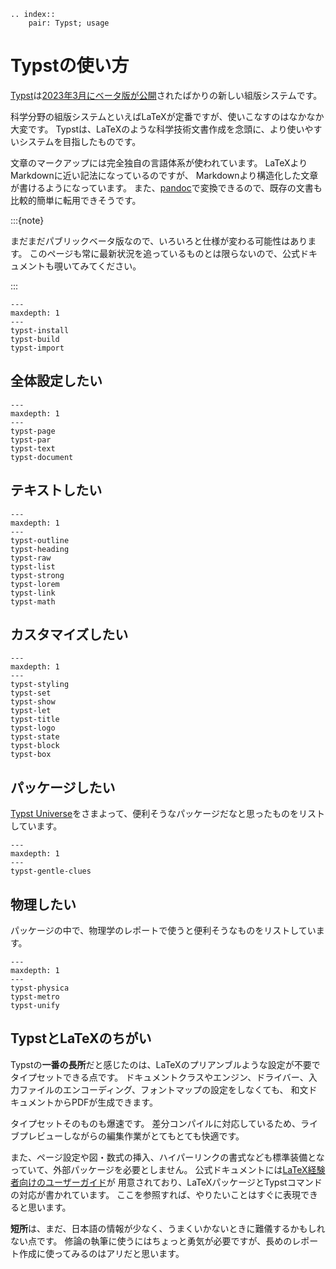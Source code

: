 ```{eval-rst}
.. index::
    pair: Typst; usage
```

# Typstの使い方

[Typst](https://typst.app/)は[2023年3月にベータ版が公開](https://typst.app/blog/2023/beta-oss-launch)されたばかりの新しい組版システムです。

科学分野の組版システムといえばLaTeXが定番ですが、使いこなすのはなかなか大変です。
Typstは、LaTeXのような科学技術文書作成を念頭に、より使いやすいシステムを目指したものです。

文章のマークアップには完全独自の言語体系が使われています。
LaTeXよりMarkdownに近い記法になっているのですが、
Markdownより構造化した文章が書けるようになっています。
また、[pandoc](../command/command-pandoc.md)で変換できるので、既存の文書も比較的簡単に転用できそうです。

:::{note}

まだまだパブリックベータ版なので、いろいろと仕様が変わる可能性はあります。
このページも常に最新状況を追っているものとは限らないので、公式ドキュメントも覗いてみてください。

:::

```{toctree}
---
maxdepth: 1
---
typst-install
typst-build
typst-import
```

## 全体設定したい

```{toctree}
---
maxdepth: 1
---
typst-page
typst-par
typst-text
typst-document
```

## テキストしたい

```{toctree}
---
maxdepth: 1
---
typst-outline
typst-heading
typst-raw
typst-list
typst-strong
typst-lorem
typst-link
typst-math
```

## カスタマイズしたい

```{toctree}
---
maxdepth: 1
---
typst-styling
typst-set
typst-show
typst-let
typst-title
typst-logo
typst-state
typst-block
typst-box
```

## パッケージしたい

[Typst Universe](https://typst.app/universe)をさまよって、便利そうなパッケージだなと思ったものをリストしています。

```{toctree}
---
maxdepth: 1
---
typst-gentle-clues
```

## 物理したい

パッケージの中で、物理学のレポートで使うと便利そうなものをリストしています。

```{toctree}
---
maxdepth: 1
---
typst-physica
typst-metro
typst-unify
```

## TypstとLaTeXのちがい

Typstの**一番の長所**だと感じたのは、LaTeXのプリアンブルような設定が不要でタイプセットできる点です。
ドキュメントクラスやエンジン、ドライバー、入力ファイルのエンコーディング、フォントマップの設定をしなくても、
和文ドキュメントからPDFが生成できます。

タイプセットそのものも爆速です。
差分コンパイルに対応しているため、ライブプレビューしながらの編集作業がとてもとても快適です。

また、ページ設定や図・数式の挿入、ハイパーリンクの書式なども標準装備となっていて、外部パッケージを必要としません。
公式ドキュメントには[LaTeX経験者向けのユーザーガイド](https://typst.app/docs/guides/guide-for-latex-users/)が
用意されており、LaTeXパッケージとTypstコマンドの対応が書かれています。
ここを参照すれば、やりたいことはすぐに表現できると思います。

**短所**は、まだ、日本語の情報が少なく、うまくいかないときに難儀するかもしれない点です。
修論の執筆に使うにはちょっと勇気が必要ですが、長めのレポート作成に使ってみるのはアリだと思います。
